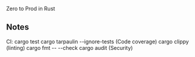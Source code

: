 Zero to Prod in Rust

## Notes
CI:
cargo test
cargo tarpaulin --ignore-tests (Code coverage)
cargo clippy (linting)
cargo fmt -- --check
cargo audit (Security)


